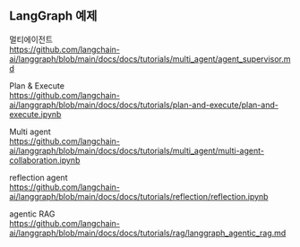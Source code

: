 
## LangGraph 예제   



멀티에이전트   
https://github.com/langchain-ai/langgraph/blob/main/docs/docs/tutorials/multi_agent/agent_supervisor.md

Plan & Execute   
https://github.com/langchain-ai/langgraph/blob/main/docs/docs/tutorials/plan-and-execute/plan-and-execute.ipynb

Multi agent   
https://github.com/langchain-ai/langgraph/blob/main/docs/docs/tutorials/multi_agent/multi-agent-collaboration.ipynb

reflection agent   
https://github.com/langchain-ai/langgraph/blob/main/docs/docs/tutorials/reflection/reflection.ipynb

agentic RAG   
https://github.com/langchain-ai/langgraph/blob/main/docs/docs/tutorials/rag/langgraph_agentic_rag.md